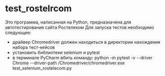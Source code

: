 # test_rostelrcom
Это программа, написанная на Python, предназначена для автотестирования сайта Ростелеком
Для запуска тестов необходимо следующее:
  - драйвер Chromedriver должен находиться в директории нахождения набора тест-кейсов
  - установить библиотеки selenium и pytest
  - в терминале PyCharm вбить команду: python -m pytest -v --driver Chrome --driver-path /Chromedriver/chromedriver.exe test_selenium_rostelecom.py
